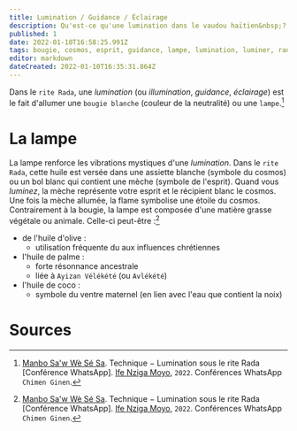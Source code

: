 ```yaml
---
title: Lumination / Guidance / Éclairage
description: Qu'est-ce qu'une lumination dans le vaudou haïtien&nbsp;?
published: 1
date: 2022-01-10T16:58:25.991Z
tags: bougie, cosmos, esprit, guidance, lampe, lumination, luminer, rada, rite rada, spiritualité afro-caribéenne, spiritualité haïtienne, spiritualité vaudou, spiritualité vaudou haïtienne, vaudou, vaudou haïtien, éclairage, étoile
editor: markdown
dateCreated: 2022-01-10T16:35:31.864Z
---
```


Dans le `rite Rada`, une *lumination* (ou *illumination*, *guidance*, *éclairage*) est le fait d'allumer une `bougie blanche` (couleur de la neutralité) ou une `lampe`.[^1]

# La lampe

La lampe renforce les vibrations mystiques d'une *lumination*.
Dans le `rite Rada`, cette huile est versée dans une assiette blanche (symbole du cosmos) ou un bol blanc qui contient une mèche (symbole de l'esprit). Quand vous *luminez*, la mèche représente votre esprit et le récipient blanc le cosmos. Une fois la mèche allumée, la flame symbolise une étoile du cosmos.
Contrairement à la bougie, la lampe est composée d'une matière grasse végétale ou animale. Celle-ci peut-être :[^1]
* de l'huile d'olive :
	* utilisation fréquente du aux influences chrétiennes
* l'huile de palme :
	* forte résonnance ancestrale
  * liée à `Ayizan Vélékété` (ou `Avlékété`)
* l'huile de coco :
	* symbole du ventre maternel (en lien avec l'eau que contient la noix)

# Sources

[^1]:  [Manbo Sa'w Wè Sé Sa](https://www.facebook.com/rosmywaystv). Technique − Lumination sous le rite Rada [Conférence WhatsApp]. [Ife Nziga Moyo](https://www.facebook.com/IF%C3%89-Nzinga-Moyo-102447998373899/), `2022`. Conférences WhatsApp `Chimen Ginen`.